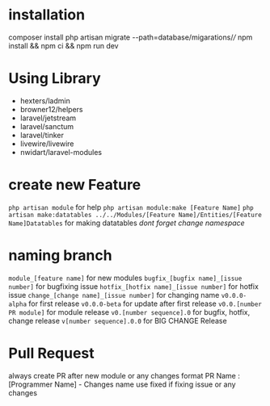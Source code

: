 # installation

composer install
php artisan migrate --path=database/migarations/*/*
npm install && npm ci && npm run dev

# Using Library
* hexters/ladmin
* browner12/helpers
* laravel/jetstream
* laravel/sanctum
* laravel/tinker
* livewire/livewire
* nwidart/laravel-modules

# create new Feature
`php artisan module` for help 
`php artisan module:make [Feature Name]`
`php artisan make:datatables ../../Modules/[Feature Name]/Entities/[Feature Name]Datatables` for making datatables *dont forget change namespace*


# naming branch
`module_[feature name]` for new modules
`bugfix_[bugfix name]_[issue number]` for bugfixing issue
`hotfix_[hotfix name]_[issue number]` for hotfix issue
`change_[change name]_[issue number]` for changing name
`v0.0.0-alpha` for first release
`v0.0.0-beta` for update after first release
`v0.0.[number PR module]` for module release
`v0.[number sequence].0` for bugfix, hotfix, change release
`v[number sequence].0.0` for BIG CHANGE Release  


# Pull Request
always create PR after new module or any changes
format PR Name : [Programmer Name] - Changes name
use  fixed if fixing issue or any changes

